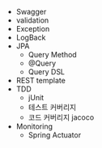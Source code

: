 * Swagger
* validation
* Exception
* LogBack
* JPA
  * Query Method
  * @Query
  * Query DSL
* REST template
* TDD
  * jUnit
  * 테스트 커버리지
  * 코드 커버리지 jacoco
* Monitoring
  * Spring Actuator